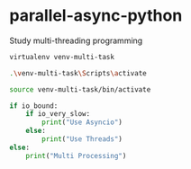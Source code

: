 # parallel-async-python
Study multi-threading programming

```sh
virtualenv venv-multi-task
```

```sh
.\venv-multi-task\Scripts\activate
```

```sh
source venv-multi-task/bin/activate
```


```python
if io_bound:
    if io_very_slow:
        print("Use Asyncio")
    else:
        print("Use Threads")
else:
    print("Multi Processing")

```
